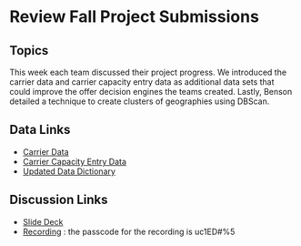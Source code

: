 # Review Fall Project Submissions

## Topics

This week each team discussed their project progress. We introduced the carrier data and carrier capacity entry data 
as additional data sets that could improve the offer decision engines the teams created. Lastly, Benson detailed a 
technique to create clusters of geographies using DBScan.

## Data Links
* [Carrier Data](https://drive.google.com/file/d/1zuNImQoQIVj06oeNNXN2Ucg4ANjruOHJ)
* [Carrier Capacity Entry Data]()
* [Updated Data Dictionary](https://docs.google.com/spreadsheets/d/1o7jKwc8DPlOu5PPtO9F0IioAnHef8Y7EohQD9_1Qwd4)

## Discussion Links
* [Slide Deck](https://docs.google.com/presentation/d/1T98kdIfIwNG4IPR1Qz7RZ0ZxQlY4sfAC2TxrExlDG1U)
* [Recording](https://flockfreight.zoom.us/rec/share/9DwNuk7XfhgiDTVKfXFfHYRbwjFcc7mmMcMTqFwmYJoZE1xRxV_eaqOhlSqcSdPB.R1NgNQi8ir3d-_2Y)
: the passcode for the recording is uc1ED#%5